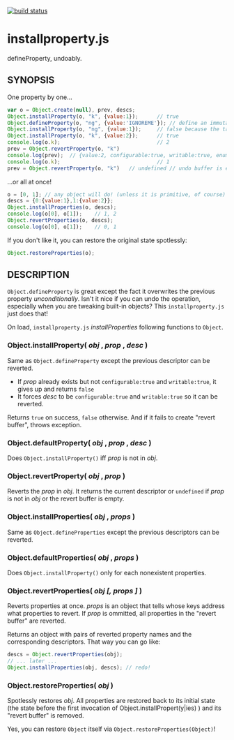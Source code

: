 [![build status](https://secure.travis-ci.org/dankogai/js-installproperty.png)](http://travis-ci.org/dankogai/js-installproperty)

installproperty.js
==================

defineProperty, undoably.

SYNOPSIS
--------

One property by one…

````javascript
var o = Object.create(null), prev, descs;
Object.installProperty(o, "k", {value:1});      // true
Object.defineProperty(o, "ng", {value:'IGNOREME'}); // define an immutable property
Object.installProperty(o, "ng", {value:1});     // false because the target is immutable
Object.installProperty(o, "k", {value:2});      // true
console.log(o.k);                               // 2
prev = Object.revertProperty(o, "k")
console.log(prev);  // {value:2, configurable:true, writable:true, enumerable:false}
console.log(o.k);                               // 1
prev = Object.revertProperty(o, "k")   // undefined // undo buffer is empty
````

…or all at once!

````javascript
o = [0, 1]; // any object will do! (unless it is primitive, of course)
descs = {0:{value:1},1:{value:2}};
Object.installProperties(o, descs);
console.log(o[0], o[1]);    // 1, 2
Object.revertProperties(o, descs);
console.log(o[0], o[1]);    // 0, 1
````

If you don't like it, you can restore the original state spotlessly:
````javascript
Object.restoreProperties(o);
````

DESCRIPTION
-----------

`Object.defineProperty` is great except the fact it overwrites the previous 
property *unconditionally*.  Isn't it nice if you can undo the operation,
especially when you are tweaking built-in objects?  This `installproperty.js`
just does that!

On load, `installproperty.js` *installProperties* following functions
to `Object`.

### Object.installProperty( *obj* , *prop* , *desc* )

Same as `Object.defineProperty` except the previous descriptor can be
reverted.

+ If *prop* already exists but not `configurable:true` and
`writable:true`, it gives up and returns `false`
+ It forces *desc* to be `configurable:true` and `writable:true` so it
can be reverted.

Returns `true` on success, `false` otherwise.  And if it fails to
create "revert buffer", throws exception.

### Object.defaultProperty( *obj* , *prop* , *desc* )

Does `Object.installProperty()` iff *prop* is not in *obj*.

### Object.revertProperty( *obj* , *prop* )

Reverts the *prop* in *obj*.  It returns the current descriptor or
`undefined` if *prop* is not in *obj* or the revert buffer is empty.

### Object.installProperties( *obj* , *props* )

Same as `Object.defineProperties` except the previous descriptors can
be reverted.

### Object.defaultProperties( *obj* , *props* )

Does `Object.installProperty()` only for each nonexistent properties.

### Object.revertProperties( *obj* *[, props ]* )

Reverts properties at once.  *props* is an object that tells whose
keys address what properties to revert.  If *prop* is ommitted, all
properties in the "revert buffer" are reverted.

Returns an object with pairs of reverted property names and the
corresponding descriptors.  That way you can go like:

````javascript
descs = Object.revertProperties(obj);
// ... later ...
Object.installProperties(obj, descs); // redo!
````

### Object.restoreProperties( *obj* )

Spotlessly restores *obj*.  All properties are restored back to its
initial state (the state before the first invocation of
Object.installPropert(y|ies) ) and its "revert buffer" is removed.

Yes, you can restore `Object` itself via `Object.restoreProperties(Object)`!
